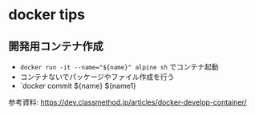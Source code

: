 # docker tips

## 開発用コンテナ作成
- `docker run -it --name="${name}" alpine sh` でコンテナ起動
- コンテナないでパッケージやファイル作成を行う
- `docker commit ${name} ${name1} 

参考資料: https://dev.classmethod.jp/articles/docker-develop-container/
